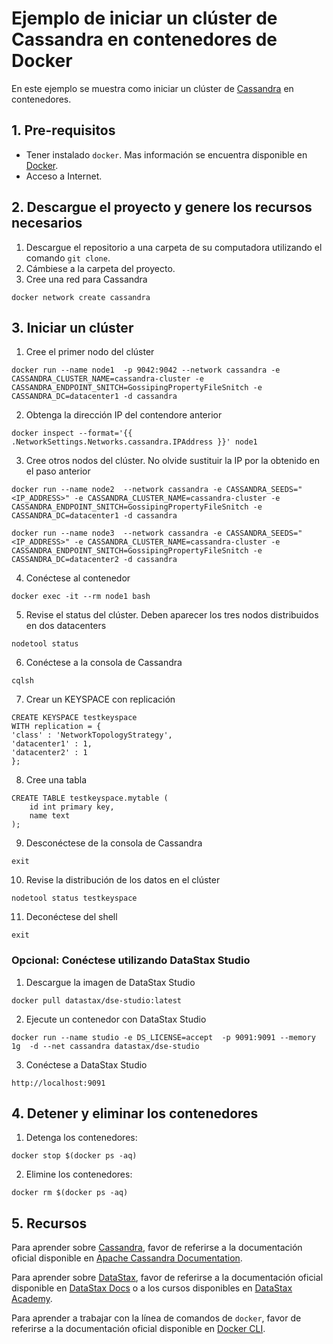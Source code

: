# Ejemplo de iniciar un clúster de Cassandra en contenedores de Docker

En este ejemplo se muestra como iniciar un clúster de [Cassandra](http://cassandra.apache.org/) en contenedores.


## 1. Pre-requisitos

* Tener instalado `docker`. Mas información se encuentra disponible en [Docker](https://www.docker.com/community-edition).
* Acceso a Internet.


## 2. Descargue el proyecto y genere los recursos necesarios

1. Descargue el repositorio a una carpeta de su computadora utilizando el comando `git clone`.
2. Cámbiese a la carpeta del proyecto.
3. Cree una red para Cassandra

`docker network create cassandra`

## 3. Iniciar un clúster

1. Cree el primer nodo del clúster

`docker run --name node1  -p 9042:9042 --network cassandra -e CASSANDRA_CLUSTER_NAME=cassandra-cluster -e CASSANDRA_ENDPOINT_SNITCH=GossipingPropertyFileSnitch -e CASSANDRA_DC=datacenter1 -d cassandra` 

2. Obtenga la dirección IP del contendore anterior

`docker inspect --format='{{ .NetworkSettings.Networks.cassandra.IPAddress }}' node1`

3. Cree otros nodos del clúster. No olvide sustituir la IP por la obtenido en el paso anterior

`docker run --name node2  --network cassandra -e CASSANDRA_SEEDS="<IP_ADDRESS>" -e CASSANDRA_CLUSTER_NAME=cassandra-cluster -e CASSANDRA_ENDPOINT_SNITCH=GossipingPropertyFileSnitch -e CASSANDRA_DC=datacenter1 -d cassandra`

`docker run --name node3  --network cassandra -e CASSANDRA_SEEDS="<IP_ADDRESS>" -e CASSANDRA_CLUSTER_NAME=cassandra-cluster -e CASSANDRA_ENDPOINT_SNITCH=GossipingPropertyFileSnitch -e CASSANDRA_DC=datacenter2 -d cassandra`

4. Conéctese al contenedor

`docker exec -it --rm node1 bash`

5. Revise el status del clúster. Deben aparecer los tres nodos distribuidos en dos datacenters 

`nodetool status`

6. Conéctese a la consola de Cassandra

`cqlsh`

7. Crear un KEYSPACE con replicación

```
CREATE KEYSPACE testkeyspace
WITH replication = {
'class' : 'NetworkTopologyStrategy',
'datacenter1' : 1,
'datacenter2' : 1
};
```

8. Cree una tabla

```
CREATE TABLE testkeyspace.mytable (
	id int primary key,
	name text
);
```

9. Desconéctese de la consola de Cassandra

`exit`

10. Revise la distribución de los datos en el clúster

`nodetool status testkeyspace`

11. Deconéctese del shell

`exit`

### Opcional: Conéctese utilizando DataStax Studio

1. Descargue la imagen de DataStax Studio

`docker pull datastax/dse-studio:latest`

2. Ejecute un contenedor con DataStax Studio

`docker run --name studio -e DS_LICENSE=accept  -p 9091:9091 --memory 1g  -d --net cassandra datastax/dse-studio`

3. Conéctese a DataStax Studio

`http://localhost:9091`


## 4. Detener y eliminar los contenedores

1. Detenga los contenedores:

`docker stop $(docker ps -aq)`

2. Elimine los contenedores:

`docker rm $(docker ps -aq)`


## 5. Recursos

Para aprender sobre [Cassandra](http://cassandra.apache.org/), favor de referirse a la documentación oficial disponible en [Apache Cassandra Documentation](http://cassandra.apache.org/doc/latest/).

Para aprender sobre [DataStax](https://www.datastax.com/), favor de referirse a la documentación oficial disponible en [DataStax Docs](https://docs.datastax.com/en/landing_page/doc/landing_page/current.html) o a los cursos disponibles en [DataStax Academy](https://academy.datastax.com/).

Para aprender a trabajar con la línea de comandos de `docker`, favor de referirse a la documentación oficial disponible en [Docker CLI](https://docs.docker.com/engine/reference/commandline/cli/).
